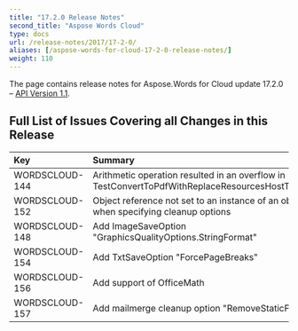 ```yaml
---
title: "17.2.0 Release Notes"
second_title: "Aspose Words Cloud"
type: docs
url: /release-notes/2017/17-2-0/
aliases: [/aspose-words-for-cloud-17-2-0-release-notes/]
weight: 110
---
```


The page contains release notes for Aspose.Words for Cloud update 17.2.0 – [API Version 1.1](http://api.aspose.com/v1.1/swagger/ui/index).

## Full List of Issues Covering all Changes in this Release

|Key|Summary|Category|
| :- | :- | :- |
|WORDSCLOUD-144|Arithmetic operation resulted in an overflow in TestConvertToPdfWithReplaceResourcesHostToOption|Bug|
|WORDSCLOUD-152|Object reference not set to an instance of an object when specifying cleanup options|Bug|
|WORDSCLOUD-148|Add ImageSaveOption "GraphicsQualityOptions.StringFormat"|Feature|
|WORDSCLOUD-154|Add TxtSaveOption "ForcePageBreaks"|Feature|
|WORDSCLOUD-156|Add support of OfficeMath|Feature|
|WORDSCLOUD-157|Add mailmerge cleanup option "RemoveStaticFields"|Feature|


